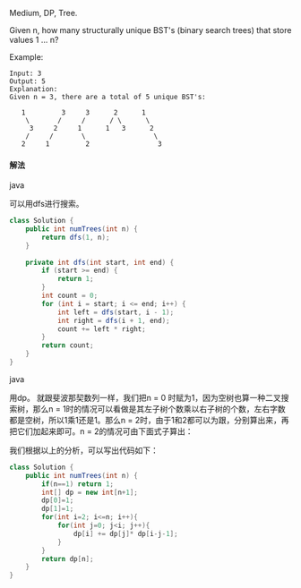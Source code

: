 Medium,
DP, Tree.

Given n, how many structurally unique BST's (binary search trees) that store values 1 ... n?

Example:
```
Input: 3
Output: 5
Explanation:
Given n = 3, there are a total of 5 unique BST's:

   1         3     3      2      1
    \       /     /      / \      \
     3     2     1      1   3      2
    /     /       \                 \
   2     1         2                 3
```

#### 解法

java

可以用dfs进行搜索。

```java
class Solution {
    public int numTrees(int n) {
        return dfs(1, n);
    }
    
    private int dfs(int start, int end) {
        if (start >= end) {
            return 1;
        }
        int count = 0;
        for (int i = start; i <= end; i++) {
            int left = dfs(start, i - 1);
            int right = dfs(i + 1, end);
            count += left * right;
        }
        return count;
    }
}
```

java

用dp。
就跟斐波那契数列一样，我们把n = 0 时赋为1，因为空树也算一种二叉搜索树，那么n = 1时的情况可以看做是其左子树个数乘以右子树的个数，左右字数都是空树，所以1乘1还是1。那么n = 2时，由于1和2都可以为跟，分别算出来，再把它们加起来即可。n = 2的情况可由下面式子算出：

我们根据以上的分析，可以写出代码如下：


```java
class Solution {
    public int numTrees(int n) {
        if(n==1) return 1;
        int[] dp = new int[n+1];
        dp[0]=1;
        dp[1]=1;
        for(int i=2; i<=n; i++){
            for(int j=0; j<i; j++){
                dp[i] += dp[j]* dp[i-j-1];
            }
        }
        return dp[n];
    }
}
```